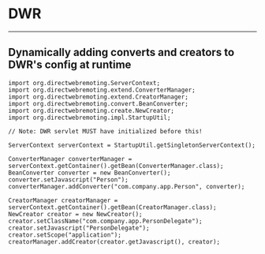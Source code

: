 # DWR
----------

## Dynamically adding converts and creators to DWR's config at runtime

    import org.directwebremoting.ServerContext;
    import org.directwebremoting.extend.ConverterManager;
    import org.directwebremoting.extend.CreatorManager;
    import org.directwebremoting.convert.BeanConverter;
    import org.directwebremoting.create.NewCreator;
    import org.directwebremoting.impl.StartupUtil;

    // Note: DWR servlet MUST have initialized before this!

    ServerContext serverContext = StartupUtil.getSingletonServerContext();

    ConverterManager converterManager = serverContext.getContainer().getBean(ConverterManager.class);
    BeanConverter converter = new BeanConverter();
    converter.setJavascript("Person");
    converterManager.addConverter("com.company.app.Person", converter);

    CreatorManager creatorManager = serverContext.getContainer().getBean(CreatorManager.class);
    NewCreator creator = new NewCreator();
    creator.setClassName("com.company.app.PersonDelegate");
    creator.setJavascript("PersonDelegate");
    creator.setScope("application");
    creatorManager.addCreator(creator.getJavascript(), creator);
